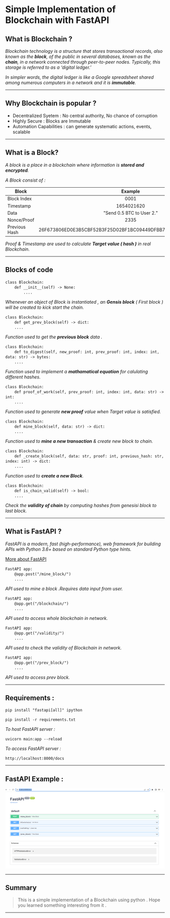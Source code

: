 # Simple Implementation of Blockchain with FastAPI

## What is Blockchain ?

*Blockchain technology is a structure that stores transactional records, also known as the **block**, of the public in several databases, known as the **chain**, in a network connected through peer-to-peer nodes. Typically, this storage is referred to as a ‘digital ledger.’*  

*In simpler words, the digital ledger is like a Google spreadsheet shared among numerous computers in a network and it is **immutable**.*
- - -

## Why Blockchain is popular ?

* Decentralized Syetem :  No central authority, No chance of corruption
* Highly Secure : Blocks are Immutable
* Automation Capabilities : can generate systematic actions, events, scalable
- - -

## What is a Block?

*A block is a place in a blockchain where information is **stored and encrypted**.*

*A Block consist of :*

| Block  | Example |
| ------------- |:-------------:|
| Block Index      | 0001     |
| Timestamp      | 1654021620     |
| Data      | "Send 0.5 BTC to User 2."     |
| Nonce/Proof      | 2335     |
| Previous Hash      | 26F673806ED0E3B5CBF52B3F25D02BF1BC09449DFBB7A6E6B739118F0D246644     |

*Proof & Timestamp are used to calculate **Target value ( hash )** in real Blockchain.*
- - -

## Blocks of code

```
class Blockchain:
    def __init__(self) -> None:
        ....
```
*Whenever an object of Block is instantiated , an **Gensis block** ( First block ) will be created to kick start the chain.*


```
class Blockchain:
    def get_prev_block(self) -> dict:
    ....
```
*Function used to get the **previous block** data .*



```
class Blockchain:
    def to_digest(self, new_proof: int, prev_proof: int, index: int, data: str) -> bytes:
    ....
```
*Function used to implement a **mathamatical equation** for calulating different hashes.*

```
class Blockchain:
    def proof_of_work(self, prev_proof: int, index: int, data: str) -> int:
    ....
```
*Function used to generate **new proof** value when Target value is satisfied.*

```
class Blockchain:
    def mine_block(self, data: str) -> dict:
    ....
```
*Function used to **mine a new transaction** & create new block to chain.*

```
class Blockchain:
    def _create_block(self, data: str, proof: int, previous_hash: str, index: int) -> dict:
    ....
```
*Function used to **create a new Block**.*

```
class Blockchain:
    def is_chain_valid(self) -> bool:
    ....
```
*Check the **validity of chain** by computing hashes from genesisi block to last block.*
- - -

## What is FastAPI ?

*FastAPI is a modern, fast (high-performance), web framework for building APIs with Python 3.6+ based on standard Python type hints.*

[More about FastAPI](https://fastapi.tiangolo.com/)

```
FastAPI app:
    @app.post("/mine_block/")
    ....
```
*API used to mine a block .Requires data input from user.*

```
FastAPI app:
    @app.get("/blockchain/")
    ....
```
*API used to access whole blockchain in network.*

```
FastAPI app:
    @app.get("/validity/")
    ....
```
*API used to check the validity of Blockchain in network.*

```
FastAPI app:
    @app.get("/prev_block/")
    ....
```
*API used to access prev block.*

- - -

## Requirements :

```
pip install "fastapi[all]" ipython
```

```
pip install -r requirements.txt
```

*To host FastAPI server :*

```
uvicorn main:app --reload
```

*To access FastAPI server :*

```
http://localhost:8000/docs
```
- - -

## FastAPI Example :

![This is a alt text.](/sample.png "This is a sample image.")

- - -

## Summary

> This is a simple implementation of a Blockchain using python . Hope you learned something interesting from it .

- - -

